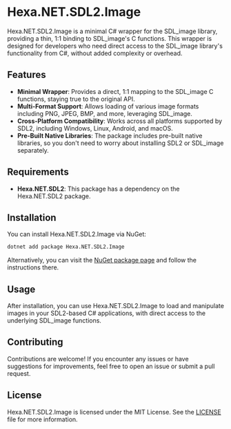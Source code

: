 # Hexa.NET.SDL2.Image

Hexa.NET.SDL2.Image is a minimal C# wrapper for the SDL_image library, providing a thin, 1:1 binding to SDL_image's C functions. This wrapper is designed for developers who need direct access to the SDL_image library's functionality from C#, without added complexity or overhead.

## Features

- **Minimal Wrapper**: Provides a direct, 1:1 mapping to the SDL_image C functions, staying true to the original API.
- **Multi-Format Support**: Allows loading of various image formats including PNG, JPEG, BMP, and more, leveraging SDL_image.
- **Cross-Platform Compatibility**: Works across all platforms supported by SDL2, including Windows, Linux, Android, and macOS.
- **Pre-Built Native Libraries**: The package includes pre-built native libraries, so you don't need to worry about installing SDL2 or SDL_image separately.

## Requirements

- **Hexa.NET.SDL2**: This package has a dependency on the Hexa.NET.SDL2 package.

## Installation

You can install Hexa.NET.SDL2.Image via NuGet:

```bash
dotnet add package Hexa.NET.SDL2.Image
```

Alternatively, you can visit the [NuGet package page](https://www.nuget.org/packages/Hexa.NET.SDL2.Image) and follow the instructions there.

## Usage

After installation, you can use Hexa.NET.SDL2.Image to load and manipulate images in your SDL2-based C# applications, with direct access to the underlying SDL_image functions.

## Contributing

Contributions are welcome! If you encounter any issues or have suggestions for improvements, feel free to open an issue or submit a pull request.

## License

Hexa.NET.SDL2.Image is licensed under the MIT License. See the [LICENSE](https://github.com/HexaEngine/Hexa.NET.SDL2.Image/blob/master/LICENSE.txt) file for more information.